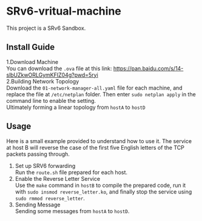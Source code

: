 # SRv6-vritual-machine
This project is a SRv6 Sandbox.
## Install Guide
1.Download Machine  
You can download the `.ova` file at this link: https://pan.baidu.com/s/14-slbUZkwORLGymKFIZ04g?pwd=5ryi  
2.Building Network Topology  
Download the `01-network-manager-all.yaml` file for each machine, and replace the file at `/etc/netplan` folder. Then enter `sudo netplan apply` in the command line to enable the setting.  
Ultimately forming a linear topology from `hostA` to `hostD`  
## Usage  
Here is a small example provided to understand how to use it. The service at host B will reverse the case of the first five English letters of the TCP packets passing through.  
1) Set up SRV6 forwarding  
Run the `route.sh` file prepared for each host.  
2) Enable the Reverse Letter Service  
Use the `make` command in `hostB` to compile the prepared code, run it with `sudo insmod reverse_letter.ko`, and finally stop the service using `sudo rmmod reverse_letter`.  
3) Sending Message  
Sending some messages from `hostA` to `hostD`.
